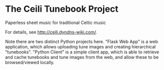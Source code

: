 # The Ceili Tunebook Project
Paperless sheet music for traditional Celtic music

For details, see http://ceili.dyndns-wiki.com/.

Note there are two distinct Python projects here. "Flask Web App" is a web application, which allows uploading tune images and creating hierarchical "tunebooks". "Python Client" is a simple client app, which is able to retrieve and cache tunebooks and tune images from the web, and allow these to be browsed/viewed locally.
